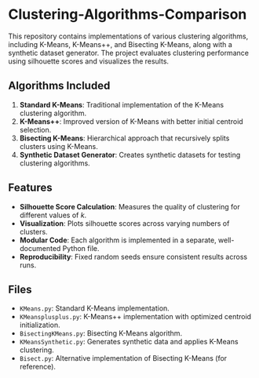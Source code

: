 # Clustering-Algorithms-Comparison

This repository contains implementations of various clustering algorithms, including K-Means, K-Means++, and Bisecting K-Means, along with a synthetic dataset generator. The project evaluates clustering performance using silhouette scores and visualizes the results.

## Algorithms Included

1. **Standard K-Means**: Traditional implementation of the K-Means clustering algorithm.
2. **K-Means++**: Improved version of K-Means with better initial centroid selection.
3. **Bisecting K-Means**: Hierarchical approach that recursively splits clusters using K-Means.
4. **Synthetic Dataset Generator**: Creates synthetic datasets for testing clustering algorithms.

## Features

- **Silhouette Score Calculation**: Measures the quality of clustering for different values of *k*.
- **Visualization**: Plots silhouette scores across varying numbers of clusters.
- **Modular Code**: Each algorithm is implemented in a separate, well-documented Python file.
- **Reproducibility**: Fixed random seeds ensure consistent results across runs.

## Files

- `KMeans.py`: Standard K-Means implementation.
- `KMeansplusplus.py`: K-Means++ implementation with optimized centroid initialization.
- `BisectingKMeans.py`: Bisecting K-Means algorithm.
- `KMeansSynthetic.py`: Generates synthetic data and applies K-Means clustering.
- `Bisect.py`: Alternative implementation of Bisecting K-Means (for reference).
